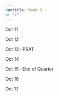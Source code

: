 ```yaml
---
navtitle: Week 9 -
n: "i"
---
```


Oct 11

Oct 12

Oct 13
: PSAT

Oct 14

Oct 15
: End of Quarter

Oct 16

Oct 17

